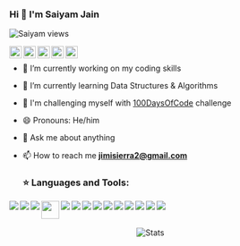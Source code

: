 ### Hi 👋 I'm Saiyam Jain
<p> <img src="https://komarev.com/ghpvc/?username=samdevpy" alt="Saiyam views" /> </p>
<a href="https://twitter.com/_Samdev_">
  <img align="left" alt="My Twitter" width="22px" src="https://cdn.jsdelivr.net/npm/simple-icons@v3/icons/twitter.svg" />
  </a>
  <a href="https://www.linkedin.com/in/samdevpy/">
  <img align="left" alt="My Linkdein" width="22px" src="https://cdn.jsdelivr.net/npm/simple-icons@v3/icons/linkedin.svg" />
</a>
<a href="https://github.com/samdevpy">
  <img align="left" alt="My Github" width="22px" src="https://cdn.jsdelivr.net/npm/simple-icons@v3/icons/github.svg" />
  </a>
  <a href="  t.me/devguy_sam">
  <img align="left" alt="My Telegram" width="22px" src="https://cdn.jsdelivr.net/npm/simple-icons@v3/icons/telegram.svg" />
</a>

  <a href="https://www.youtube.com/channel/UCqZMR3jNsudkKd6Hbl-pSpQ">
  <img align="left" alt="My Youtube" width="22px" src="https://cdn.jsdelivr.net/npm/simple-icons@v3/icons/youtube.svg" />
</a>
<br>

- 🔭  I’m currently working on my coding skills
- 🌱 I’m currently learning Data Structures & Algorithms
- 👯 I'm challenging myself with [100DaysOfCode](https://github.com/samdev-py/100DaysOfCode) challenge
- 😄 Pronouns: He/him
- 💬 Ask me about anything
- 📫 How to reach me **jimisierra2@gmail.com**


  <h3 align="left">⭐ Languages and Tools:</h3>
<p align="left"><img align="left" src="https://img.icons8.com/color/32/000000/python.png"/>
<img align="left" src="https://img.icons8.com/color/32/000000/c-programming.png"/>
<img align="left" src="https://img.icons8.com/color/32/000000/java-coffee-cup-logo.png"/>
<img align="left" src="https://media-exp1.licdn.com/dms/image/C4E0BAQGhE8jNwjlc3w/company-logo_200_200/0/1554836371931?e=2159024400&v=beta&t=tQbdczcJ9C9g1pggtEXpC5CQgaFxCZn_d3CAOyeWWDU" width="32" height="32"/>
<img align="left" src="https://img.icons8.com/color/32/000000/html-5.png"/>
<img align="left" src="https://img.icons8.com/color/32/000000/css3.png"/>
<img align="left" src="https://img.icons8.com/color/32/000000/javascript.png"/>
<img align="left" src="https://img.icons8.com/color/32/000000/mysql-logo.png"/>
<img align="left" src="https://img.icons8.com/color/32/000000/mongodb.png"/>
<img align="left" src="https://img.icons8.com/officel/32/000000/react.png"/>
<img align="left" src="https://img.icons8.com/color/32/000000/nodejs.png"/>
<img align="left" src="https://img.icons8.com/color/32/000000/bootstrap.png"/>
<img align="left" src="https://img.icons8.com/color/32/000000/django.png"/>
<img align="left" src="https://img.icons8.com/color/32/000000/git.png"/></p>
<br><br>

<p align="center"><img align="center" src="https://github-readme-streak-stats.herokuapp.com/?user=samdevpy&theme=tokyonight" alt="Stats" /></p>
